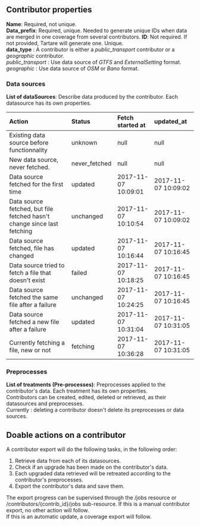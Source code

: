 ## Contributor properties
**Name**: Required, not unique.  
**Data_prefix**: Required, unique. Needed to generate unique IDs when data are merged in one coverage from several contributors. 
**ID**: Not required. If not provided, Tartare will generate one. Unique.  
**data_type** : A contributor is either a *public_transport* contributor or a *geographic* contributor.  
    *public_transport* : Use data source of *GTFS* and *ExternalSetting* format.  
    *geographic* : Use data source of *OSM* or *Bano* format.     


### Data sources

**List of dataSources**: Describe data produced by the contributor. Each datasource has its own properties.  

| Action | Status | Fetch started at | updated_at |
|:----|:----|:-----|:----|
| Existing data source before functionnality | unknown | null | null |
| New data source, never fetched. | never_fetched | null | null |
| Data source fetched for the first time | updated | 2017-11-07 10:09:01 | 2017-11-07 10:09:02 |
| Data source fetched, but file fetched hasn't change since last fetching | unchanged | 2017-11-07 10:10:54 | 2017-11-07 10:09:02 |
| Data source fetched, file has changed | updated | 2017-11-07 10:16:44 | 2017-11-07 10:16:45 |
| Data source tried to fetch a file that doesn't exist | failed | 2017-11-07 10:18:25 | 2017-11-07 10:16:45 |
| Data source fetched the same file after a failure | unchanged | 2017-11-07 10:24:25 | 2017-11-07 10:16:45 |
| Data source fetched a new file after a failure | updated | 2017-11-07 10:31:04 | 2017-11-07 10:31:05 |
| Currently fetching a file, new or not | fetching | 2017-11-07 10:36:28 | 2017-11-07 10:31:05 |


### Preprocesses

**List of treatments (Pre-processes)**: Preprocesses applied to the contributor's data. Each treatment has its own properties.  
Contributors can be created, edited, deleted or retrieved, as their datasources and preprocesses.  
Currently : deleting a contributor doesn't delete its preprocesses or data sources.  



## Doable actions on a contributor
A contributor export will do the following tasks, in the following order:
1. Retrieve data from each of its datasources.  
2. Check if an upgrade has been made on the contributor's data.
3. Each upgraded data retrieved will be retreated according to the contributor's preprocesses.
4. Export the contributor's data and save them.

The export progress can be supervised through the /jobs resource or /contributors/{contrib_id}/jobs sub-resource.
If this is a manual contributor export, no other action will follow.  
If this is an automatic update, a coverage export will follow. 
